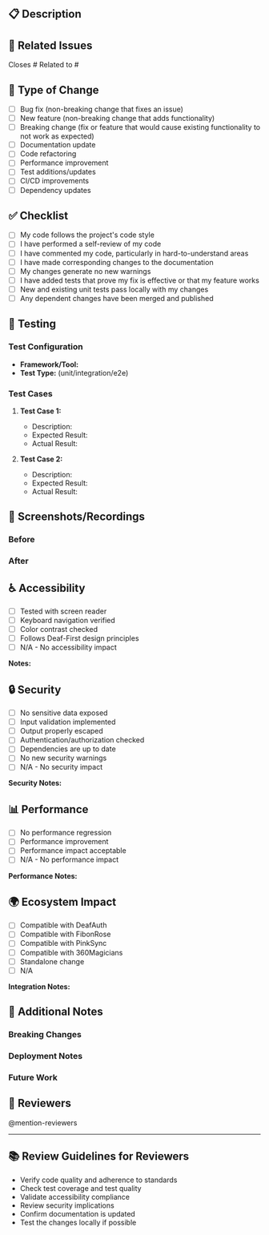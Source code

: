 ## 📋 Description

<!-- Provide a detailed description of your changes -->

## 🔗 Related Issues

<!-- Link related issues using keywords like "Closes #123" or "Fixes #456" -->

Closes #
Related to #

## 🎯 Type of Change

<!-- Mark the relevant option with an "x" -->

- [ ] Bug fix (non-breaking change that fixes an issue)
- [ ] New feature (non-breaking change that adds functionality)
- [ ] Breaking change (fix or feature that would cause existing functionality to not work as expected)
- [ ] Documentation update
- [ ] Code refactoring
- [ ] Performance improvement
- [ ] Test additions/updates
- [ ] CI/CD improvements
- [ ] Dependency updates

## ✅ Checklist

<!-- Ensure all items are completed before requesting review -->

- [ ] My code follows the project's code style
- [ ] I have performed a self-review of my code
- [ ] I have commented my code, particularly in hard-to-understand areas
- [ ] I have made corresponding changes to the documentation
- [ ] My changes generate no new warnings
- [ ] I have added tests that prove my fix is effective or that my feature works
- [ ] New and existing unit tests pass locally with my changes
- [ ] Any dependent changes have been merged and published

## 🧪 Testing

<!-- Describe the tests you ran and how to reproduce them -->

### Test Configuration

- **Framework/Tool:** 
- **Test Type:** (unit/integration/e2e)

### Test Cases

1. **Test Case 1:**
   - Description: 
   - Expected Result: 
   - Actual Result: 

2. **Test Case 2:**
   - Description: 
   - Expected Result: 
   - Actual Result: 

## 📸 Screenshots/Recordings

<!-- If applicable, add screenshots or recordings to demonstrate changes -->

### Before
<!-- Screenshot or description of behavior before changes -->

### After
<!-- Screenshot or description of behavior after changes -->

## ♿ Accessibility

<!-- How do your changes impact accessibility? -->

- [ ] Tested with screen reader
- [ ] Keyboard navigation verified
- [ ] Color contrast checked
- [ ] Follows Deaf-First design principles
- [ ] N/A - No accessibility impact

**Notes:**


## 🔒 Security

<!-- Security considerations for these changes -->

- [ ] No sensitive data exposed
- [ ] Input validation implemented
- [ ] Output properly escaped
- [ ] Authentication/authorization checked
- [ ] Dependencies are up to date
- [ ] No new security warnings
- [ ] N/A - No security impact

**Security Notes:**


## 📊 Performance

<!-- Performance impact of these changes -->

- [ ] No performance regression
- [ ] Performance improvement
- [ ] Performance impact acceptable
- [ ] N/A - No performance impact

**Performance Notes:**


## 🌍 Ecosystem Impact

<!-- How does this affect the MBTQ.dev ecosystem? -->

- [ ] Compatible with DeafAuth
- [ ] Compatible with FibonRose
- [ ] Compatible with PinkSync
- [ ] Compatible with 360Magicians
- [ ] Standalone change
- [ ] N/A

**Integration Notes:**


## 📝 Additional Notes

<!-- Any additional information reviewers should know -->

### Breaking Changes
<!-- If this is a breaking change, describe the migration path -->


### Deployment Notes
<!-- Any special deployment considerations -->


### Future Work
<!-- Follow-up tasks or known limitations -->


## 👥 Reviewers

<!-- Tag specific people or teams for review -->

@mention-reviewers

---

## 📚 Review Guidelines for Reviewers

- Verify code quality and adherence to standards
- Check test coverage and test quality
- Validate accessibility compliance
- Review security implications
- Confirm documentation is updated
- Test the changes locally if possible
